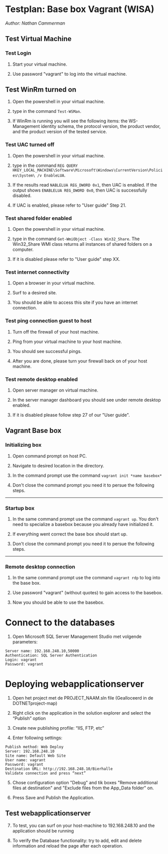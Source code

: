 # Testplan: Base box Vagrant (WISA)
*Author: Nathan Cammerman*

## Test Virtual Machine 

### Test Login

1. Start your virtual machine.

2. Use password "vagrant" to log into the virtual machine.


## Test WinRm turned on

1. Open the powershell in your virtual machine.

2. type in the command `Test-WSMan`.

3. If WinRm is running you will see the following items: the WS-Management identity schema, the protocol version, the product vendor, and the product version of the tested service.

### Test UAC turned off 

1. Open the powershell in your virtual machine.

2. type in the command `REG QUERY HKEY_LOCAL_MACHINE\Software\Microsoft\Windows\CurrentVersion\Policies\System\ /v EnableLUA`.

3. If the results read `NABLELUA REG_DWORD 0x1`, then UAC is enabled. If the output shows `ENABLELUA REG_DWORD 0x0`, then UAC is successfully disabled.

4. If UAC is enabled, please refer to "User guide" Step 21.

### Test shared folder enabled

1. Open the powershell in your virtual machine.

2. type in the command `Get-WmiObject -Class Win32_Share`.
The Win32_Share WMI class returns all instances of shared folders on a computer.

3. If it is disabled please refer to "User guide" step XX.

### Test internet connectivity

1. Open a browser in your virtual machine.

2. Surf to a desired site.

3. You should be able to access this site if you have an internet connection.

### Test ping connection guest to host

1. Turn off the firewall of your host machine.

2. Ping from your virtual machine to your host machine.

3. You should see successful pings.

4. After you are done, please turn your firewall back on of your host machine.

### Test remote desktop enabled

1. Open server manager on virtual machine.

2. In the server manager dashboard you should see under remote desktop enabled.

3. If it is disabled please follow step 27 of our "User guide".

## Vagrant Base box

### Initializing box

1. Open command prompt on host PC.

2. Navigate to desired location in the directory.

3. In the command prompt use the command `vagrant init *name basebox*`

4. Don't close the command prompt you need it to persue the following steps.

---

### Startup box

1. In the same command prompt use the command `vagrant up`. You don't need to specialize a basebox because you already have initialized it.

2. If everything went correct the base box should start up.

3. Don't close the command prompt you need it to persue the following steps.

---

### Remote desktop connection

1. In the same command prompt use the command `vagrant rdp` to log into the base box.

2. Use password "vagrant" (without quotes) to gain access to the basebox.

3. Now you should be able to use the basebox.

# Connect to the databases

1. Open Microsoft SQL Server Management Studio met volgende parameters:

```
Server name: 192.168.248.10,50000
Authentication: SQL Server Authentication
Login: vagrant
Password: vagrant
```

# Deploying webapplicationserver

1. Open het project met de PROJECT_NAAM.sln file (Gealloceerd in de DOTNETproject-map)

2. Right click on the application in the solution explorer and select the “Publish” option

3. Create new publishing profile: “IIS, FTP, etc”

4. Enter following settings:

```
Publish method: Web Deploy
Server: 192.168.248.10
Site name: Default Web Site
User name: vagrant
Password: vagrant
Destination URL: http://192.168.248.10/Bierhalle
Validate connection and press “next”
```
5. Chose configuration option "Debug" and tik boxes "Remove additional files at destination" and "Exclude files from the App_Data folder" on. 

6. Press Save and Publish the Application.

## Test webapplicationserver

7. To test, you can surf on your host-machine to 192.168.248.10 and the application should be running

8. To verify the Database functionality: try to add, edit and delete information and reload the page after each operation.